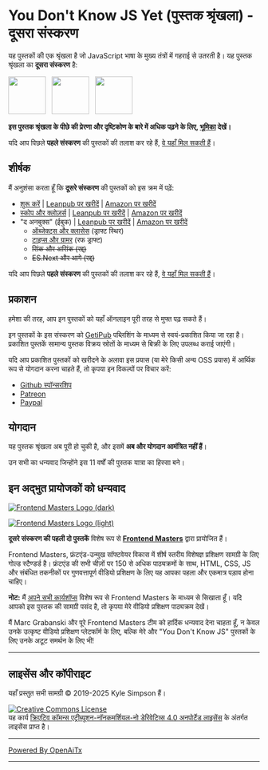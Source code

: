 # You Don't Know JS Yet (पुस्तक श्रृंखला) - दूसरा संस्करण

यह पुस्तकों की एक श्रृंखला है जो JavaScript भाषा के मुख्य तंत्रों में गहराई से उतरती है। यह पुस्तक श्रृंखला का **दूसरा संस्करण** है:

<a href="https://leanpub.com/ydkjsy-get-started"><img src="get-started/images/cover.png" width="75"></a>&nbsp;&nbsp;
<a href="https://leanpub.com/ydkjsy-scope-closures"><img src="scope-closures/images/cover.png" width="75"></a>&nbsp;&nbsp;
<a href="https://leanpub.com/ydkjsy-unbooks"><img src="unbooks-cover.png" width="75"></a>

**इस पुस्तक श्रृंखला के पीछे की प्रेरणा और दृष्टिकोण के बारे में अधिक पढ़ने के लिए, [भूमिका](preface.md) देखें।**

यदि आप पिछले **पहले संस्करण** की पुस्तकों की तलाश कर रहे हैं, [वे यहाँ मिल सकती हैं](https://github.com/getify/You-Dont-Know-JS/blob/1st-ed/README.md)।

## शीर्षक

मैं अनुशंसा करता हूँ कि **दूसरे संस्करण** की पुस्तकों को इस क्रम में पढ़ें:

* [शुरू करें](get-started/README.md) | [Leanpub पर खरीदें](https://leanpub.com/ydkjsy-get-started) | [Amazon पर खरीदें](https://www.amazon.com/dp/B084BNMN7T)
* [स्कोप और क्लोज़र्स](scope-closures/README.md) | [Leanpub पर खरीदें](https://leanpub.com/ydkjsy-scope-closures) | [Amazon पर खरीदें](https://www.amazon.com/dp/B08634PZ3N)
* "द अनबुक्स" (ईबुक) | [Leanpub पर खरीदें](https://leanpub.com/ydkjsy-unbooks) | [Amazon पर खरीदें](https://www.amazon.com/dp/B0F7H1DN5S)
    - [ऑब्जेक्ट्स और क्लासेस](objects-classes/README.md) (ड्राफ्ट स्थिर)
    - [टाइप्स और ग्रामर](types-grammar/README.md) (रफ ड्राफ्ट)
    - ~~सिंक और असिंक (रद्द)~~
    - ~~ES.Next और आगे (रद्द)~~

यदि आप पिछले **पहले संस्करण** की पुस्तकों की तलाश कर रहे हैं, [वे यहाँ मिल सकती हैं](https://github.com/getify/You-Dont-Know-JS/blob/1st-ed/README.md)।

## प्रकाशन

हमेशा की तरह, आप इन पुस्तकों को यहाँ ऑनलाइन पूरी तरह से मुफ्त पढ़ सकते हैं।

इन पुस्तकों के इस संस्करण को [GetiPub](https://geti.pub) पब्लिशिंग के माध्यम से स्वयं-प्रकाशित किया जा रहा है। प्रकाशित पुस्तकें सामान्य पुस्तक विक्रय स्रोतों के माध्यम से बिक्री के लिए उपलब्ध कराई जाएंगी।

यदि आप प्रकाशित पुस्तकों को खरीदने के अलावा इस प्रयास (या मेरे किसी अन्य OSS प्रयास) में आर्थिक रूप से योगदान करना चाहते हैं, तो कृपया इन विकल्पों पर विचार करें:

* [Github स्पॉन्सरशिप](https://github.com/users/getify/sponsorship)
* [Patreon](https://www.patreon.com/getify)
* [Paypal](https://www.paypal.me/getify)

## योगदान

यह पुस्तक श्रृंखला अब पूरी हो चुकी है, और इसमें **अब और योगदान आमंत्रित नहीं हैं**।

उन सभी का धन्यवाद जिन्होंने इस 11 वर्षों की पुस्तक यात्रा का हिस्सा बने।

## इन अद्भुत प्रायोजकों को धन्यवाद

[![Frontend Masters Logo (dark)](https://github.com/getify/You-Dont-Know-JS/blob/2nd-ed/external-logos/fem_logo-light.svg)](https://frontendmasters.com#gh-light-mode-only)

[![Frontend Masters Logo (light)](https://github.com/getify/You-Dont-Know-JS/blob/2nd-ed/external-logos/fem_logo.svg)](https://frontendmasters.com#gh-dark-mode-only)

**दूसरे संस्करण की पहली दो पुस्तकें** विशेष रूप से **[Frontend Masters](https://frontendmasters.com/?code=simpson)** द्वारा प्रायोजित हैं।

Frontend Masters, फ्रंटएंड-उन्मुख सॉफ्टवेयर विकास में शीर्ष स्तरीय विशेषज्ञ प्रशिक्षण सामग्री के लिए गोल्ड स्टैण्डर्ड है। फ्रंटएंड की सभी चीज़ों पर 150 से अधिक पाठ्यक्रमों के साथ, HTML, CSS, JS और संबंधित तकनीकों पर गुणवत्तापूर्ण वीडियो प्रशिक्षण के लिए यह आपका पहला और एकमात्र पड़ाव होना चाहिए।

**नोट:** मैं [अपने सभी कार्यशॉप्स](https://frontendmasters.com/teachers/kyle-simpson?code=simpson) विशेष रूप से Frontend Masters के माध्यम से सिखाता हूँ। यदि आपको इस पुस्तक की सामग्री पसंद है, तो कृपया मेरे वीडियो प्रशिक्षण पाठ्यक्रम देखें।

मैं Marc Grabanski और पूरे Frontend Masters टीम को हार्दिक धन्यवाद देना चाहता हूँ, न केवल उनके उत्कृष्ट वीडियो प्रशिक्षण प्लेटफॉर्म के लिए, बल्कि मेरे और "You Don't Know JS" पुस्तकों के लिए उनके अटूट समर्थन के लिए भी!

----

## लाइसेंस और कॉपीराइट

यहाँ प्रस्तुत सभी सामग्री &copy; 2019-2025 Kyle Simpson हैं।

<a rel="license" href="https://creativecommons.org/licenses/by-nc-nd/4.0/"><img alt="Creative Commons License" style="border-width:0" src="https://i.creativecommons.org/l/by-nc-nd/4.0/88x31.png" /></a><br />यह कार्य <a rel="license" href="http://creativecommons.org/licenses/by-nc-nd/4.0/">क्रिएटिव कॉमन्स एट्रीब्यूशन-नॉनकमर्शियल-नो डेरिवेटिव्स 4.0 अनपोर्टेड लाइसेंस</a> के अंतर्गत लाइसेंस प्राप्त है।

---

[Powered By OpenAiTx](https://github.com/OpenAiTx/OpenAiTx)

---